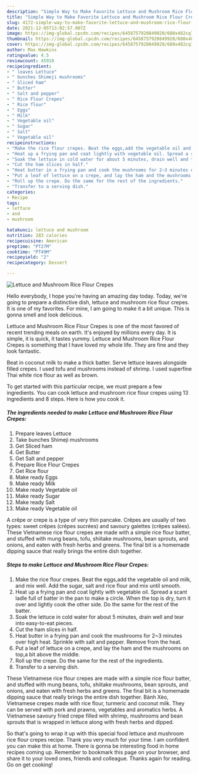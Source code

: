 ```yaml
---
description: "Simple Way to Make Favorite Lettuce and Mushroom Rice Flour Crepes"
title: "Simple Way to Make Favorite Lettuce and Mushroom Rice Flour Crepes"
slug: 4172-simple-way-to-make-favorite-lettuce-and-mushroom-rice-flour-crepes
date: 2021-12-05T13:02:57.007Z
image: https://img-global.cpcdn.com/recipes/6458757920849920/680x482cq70/lettuce-and-mushroom-rice-flour-crepes-recipe-main-photo.jpg
thumbnail: https://img-global.cpcdn.com/recipes/6458757920849920/680x482cq70/lettuce-and-mushroom-rice-flour-crepes-recipe-main-photo.jpg
cover: https://img-global.cpcdn.com/recipes/6458757920849920/680x482cq70/lettuce-and-mushroom-rice-flour-crepes-recipe-main-photo.jpg
author: Max Hawkins
ratingvalue: 4.5
reviewcount: 45910
recipeingredient:
- " leaves Lettuce"
- " bunches Shimeji mushrooms"
- " Sliced ham"
- " Butter"
- " Salt and pepper"
- " Rice Flour Crepes"
- " Rice flour"
- " Eggs"
- " Milk"
- " Vegetable oil"
- " Sugar"
- " Salt"
- " Vegetable oil"
recipeinstructions:
- "Make the rice flour crepes. Beat the eggs,add the vegetable oil and milk, and mix well. Add the sugar, salt and rice flour and mix until smooth."
- "Heat up a frying pan and coat lightly with vegetable oil. Spread a scant ladle full of batter in the pan to make a circle. When the top is dry, turn it over and lightly cook the other side. Do the same for the rest of the batter."
- "Soak the lettuce in cold water for about 5 minutes, drain well and tear into easy-to-eat pieces."
- "Cut the ham slices in half."
- "Heat butter in a frying pan and cook the mushrooms for 2~3 minutes over high heat. Sprinkle with salt and pepper. Remove from the heat."
- "Put a leaf of lettuce on a crepe, and lay the ham and the mushrooms on top,a bit above the middle."
- "Roll up the crepe. Do the same for the rest of the ingredients."
- "Transfer to a serving dish."
categories:
- Recipe
tags:
- lettuce
- and
- mushroom

katakunci: lettuce and mushroom 
nutrition: 283 calories
recipecuisine: American
preptime: "PT27M"
cooktime: "PT49M"
recipeyield: "2"
recipecategory: Dessert

---
```



![Lettuce and Mushroom Rice Flour Crepes](https://img-global.cpcdn.com/recipes/6458757920849920/680x482cq70/lettuce-and-mushroom-rice-flour-crepes-recipe-main-photo.jpg)

Hello everybody, I hope you're having an amazing day today. Today, we're going to prepare a distinctive dish, lettuce and mushroom rice flour crepes. It is one of my favorites. For mine, I am going to make it a bit unique. This is gonna smell and look delicious.

Lettuce and Mushroom Rice Flour Crepes is one of the most favored of recent trending meals on earth. It's enjoyed by millions every day. It is simple, it is quick, it tastes yummy. Lettuce and Mushroom Rice Flour Crepes is something that I have loved my whole life. They are fine and they look fantastic.

Beat in coconut milk to make a thick batter. Serve lettuce leaves alongside filled crepes. I used tofu and mushrooms instead of shrimp. I used superfine Thai white rice flour as well as brown.


To get started with this particular recipe, we must prepare a few ingredients. You can cook lettuce and mushroom rice flour crepes using 13 ingredients and 8 steps. Here is how you cook it.

<!--inarticleads1-->

##### The ingredients needed to make Lettuce and Mushroom Rice Flour Crepes:

1. Prepare  leaves Lettuce
1. Take  bunches Shimeji mushrooms
1. Get  Sliced ham
1. Get  Butter
1. Get  Salt and pepper
1. Prepare  Rice Flour Crepes
1. Get  Rice flour
1. Make ready  Eggs
1. Make ready  Milk
1. Make ready  Vegetable oil
1. Make ready  Sugar
1. Make ready  Salt
1. Make ready  Vegetable oil


A crêpe or crepe is a type of very thin pancake. Crêpes are usually of two types: sweet crêpes (crêpes sucrées) and savoury galettes (crêpes salées). These Vietnamese rice flour crepes are made with a simple rice flour batter, and stuffed with mung beans, tofu, shiitake mushrooms, bean sprouts, and onions, and eaten with fresh herbs and greens. The final bit is a homemade dipping sauce that really brings the entire dish together. 

<!--inarticleads2-->

##### Steps to make Lettuce and Mushroom Rice Flour Crepes:

1. Make the rice flour crepes. Beat the eggs,add the vegetable oil and milk, and mix well. Add the sugar, salt and rice flour and mix until smooth.
1. Heat up a frying pan and coat lightly with vegetable oil. Spread a scant ladle full of batter in the pan to make a circle. When the top is dry, turn it over and lightly cook the other side. Do the same for the rest of the batter.
1. Soak the lettuce in cold water for about 5 minutes, drain well and tear into easy-to-eat pieces.
1. Cut the ham slices in half.
1. Heat butter in a frying pan and cook the mushrooms for 2~3 minutes over high heat. Sprinkle with salt and pepper. Remove from the heat.
1. Put a leaf of lettuce on a crepe, and lay the ham and the mushrooms on top,a bit above the middle.
1. Roll up the crepe. Do the same for the rest of the ingredients.
1. Transfer to a serving dish.


These Vietnamese rice flour crepes are made with a simple rice flour batter, and stuffed with mung beans, tofu, shiitake mushrooms, bean sprouts, and onions, and eaten with fresh herbs and greens. The final bit is a homemade dipping sauce that really brings the entire dish together. Bánh Xèo, Vietnamese crepes made with rice flour, turmeric and coconut milk. They can be served with pork and prawns, vegetables and aromatics herbs. A Vietnamese savoury fried crepe filled with shrimp, mushrooms and bean sprouts that is wrapped in lettuce along with fresh herbs and dipped. 

So that's going to wrap it up with this special food lettuce and mushroom rice flour crepes recipe. Thank you very much for your time. I am confident you can make this at home. There is gonna be interesting food in home recipes coming up. Remember to bookmark this page on your browser, and share it to your loved ones, friends and colleague. Thanks again for reading. Go on get cooking!
